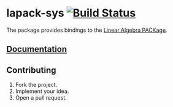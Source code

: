 # lapack-sys [![Build Status][status-svg]][status-url]

The package provides bindings to the [Linear Algebra PACKage][1].

## [Documentation][2]

## Contributing

1. Fork the project.
2. Implement your idea.
3. Open a pull request.

[1]: http://en.wikipedia.org/wiki/LAPACK
[2]: https://stainless-steel.github.io/lapack-sys

[status-svg]: https://travis-ci.org/stainless-steel/lapack-sys.svg?branch=master
[status-url]: https://travis-ci.org/stainless-steel/lapack-sys
